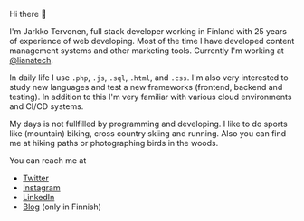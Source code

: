 Hi there 👋

I'm Jarkko Tervonen, full stack developer working in Finland with 25 years of experience of web developing. Most of the time I have developed content management systems and other marketing tools. Currently I'm working at [@lianatech](https://github.com/lianatech).

In daily life I use `.php`, `.js`, `.sql`, `.html`, and `.css`. I'm also very interested to study new languages and test a new frameworks (frontend, backend and testing). In addition to this I'm very familiar with various cloud environments and CI/CD systems.

My days is not fullfilled by programming and developing. I like to do sports like (mountain) biking, cross country skiing and running. Also you can find me at hiking paths or photographing birds in the woods.

You can reach me at
- [Twitter](https://twitter.com/jarkkotervonen)
- [Instagram](https://instagram.com/jarkkotervonen/)
- [LinkedIn](https://www.linkedin.com/in/jarkkotervonen)
- [Blog](https://jarkkotervonen.com/) (only in Finnish)
